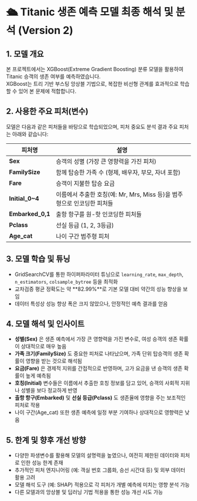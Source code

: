 # 🛳 Titanic 생존 예측 모델 최종 해석 및 분석 (Version 2)

## 1. 모델 개요  
본 프로젝트에서는 XGBoost(Extreme Gradient Boosting) 분류 모델을 활용하여 Titanic 승객의 생존 여부를 예측하였습니다.  
XGBoost는 트리 기반 부스팅 앙상블 기법으로, 복잡한 비선형 관계를 효과적으로 학습할 수 있어 본 문제에 적합합니다.

## 2. 사용한 주요 피처(변수)  
모델은 다음과 같은 피처들을 바탕으로 학습되었으며, 피처 중요도 분석 결과 주요 피처는 아래와 같습니다:

| 피처명        | 설명                                  |
|---------------|-------------------------------------|
| **Sex**       | 승객의 성별 (가장 큰 영향력을 가진 피처)          |
| **FamilySize**| 함께 탑승한 가족 수 (형제, 배우자, 부모, 자녀 포함)   |
| **Fare**      | 승객이 지불한 탑승 요금                   |
| **Initial_0~4**| 이름에서 추출한 호칭(예: Mr, Mrs, Miss 등)을 범주형으로 인코딩한 피처들 |
| **Embarked_0,1**| 출항 항구를 원-핫 인코딩한 피처들            |
| **Pclass**    | 선실 등급 (1, 2, 3등급)                   |
| **Age_cat**   | 나이 구간 범주형 피처                      |

## 3. 모델 학습 및 튜닝  
- GridSearchCV를 통한 하이퍼파라미터 튜닝으로 `learning_rate`, `max_depth`, `n_estimators`, `colsample_bytree` 등을 최적화  
- 교차검증 평균 정확도는 약 **82.99%**로 기본 모델 대비 약간의 성능 향상을 보임  
- 데이터 특성상 성능 향상 폭은 크지 않았으나, 안정적인 예측 결과를 얻음

## 4. 모델 해석 및 인사이트  
- **성별(Sex)** 은 생존 예측에서 가장 큰 영향력을 가진 변수로, 여성 승객의 생존 확률이 상대적으로 매우 높음  
- **가족 크기(FamilySize)** 도 중요한 피처로 나타났으며, 가족 단위 탑승객의 생존 확률이 영향을 받는 것으로 해석됨  
- **요금(Fare)** 은 경제적 지위를 간접적으로 반영하며, 고가 요금을 낸 승객의 생존 확률이 높게 예측됨  
- **호칭(Initial)** 변수들은 이름에서 추출한 호칭 정보를 담고 있어, 승객의 사회적 지위나 성별을 보다 정교하게 반영  
- **출항 항구(Embarked)** 및 **선실 등급(Pclass)** 도 생존율에 영향을 주는 보조적인 피처로 작용  
- 나이 구간(Age_cat) 또한 생존 예측에 일정 부분 기여하나 상대적으로 영향력은 낮음

## 5. 한계 및 향후 개선 방향  
- 다양한 파생변수를 활용해 모델의 설명력을 높였으나, 여전히 제한된 데이터와 피처로 인한 성능 한계 존재  
- 추가적인 피처 엔지니어링 (예: 객실 번호 그룹화, 승선 시간대 등) 및 외부 데이터 활용 고려  
- 모델 해석 도구 (예: SHAP) 적용으로 각 피처가 개별 예측에 미치는 영향 분석 가능  
- 다른 모델과의 앙상블 및 딥러닝 기법 적용을 통한 성능 개선 시도 가능  

